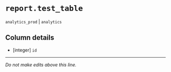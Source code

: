 # `report.test_table`
`analytics_prod` | `analytics`

## Column details
* [integer]   `id`

-------------------------------------------------------------------------------
*Do not make edits above this line.*
